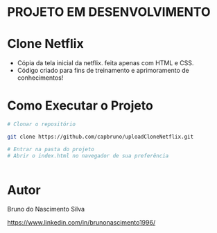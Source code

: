 # PROJETO EM DESENVOLVIMENTO 

# Clone Netflix

- Cópia da tela inicial da netflix. feita apenas com HTML e CSS.
- Código criado para fins de treinamento e aprimoramento de conhecimentos!


# Como Executar o Projeto

``` bash
# Clonar o repositório 

git clone https://github.com/capbruno/uploadCloneNetflix.git

# Entrar na pasta do projeto
# Abrir o index.html no navegador de sua preferência
  
```

# Autor

Bruno do Nascimento Silva

https://www.linkedin.com/in/brunonascimento1996/


